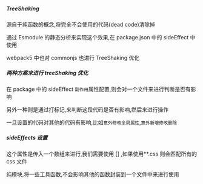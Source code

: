 ##### TreeShaking

源自于纯函数的概念,将完全不会使用的代码(dead code)清除掉

通过 Esmodule 的静态分析来实现这个效果,在 package.json 中的 sideEffect 中使用

webpack5 中也对 commonjs 也进行 TreeShaking 优化

##### 两种方案来进行 treeShaking 优化

在 package 中的 sideEffect `副作用`属性配置,则会对一个文件来进行判断是否有影响

另外一种则是通过打标记,来判断这段代码是否有影响,然后来进行操作

一旦设置的代码对其他的代码有影响,比如`意外修改全局属性`,`意外新增修改删除`

##### sideEffects 设置

这个属性是传入一个数组来进行,我们需要使用 [] ,如果使用\*\*.css 则会匹配所有的 css 文件

纯模块,将一些工具函数,不会影响其他的函数封装到一个文件中来进行使用
